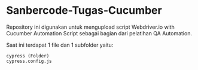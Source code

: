 # Sanbercode-Tugas-Cucumber

Repository ini digunakan untuk mengupload script Webdriver.io with Cucumber Automation Script sebagai bagian dari pelatihan QA Automation.

Saat ini terdapat 1 file dan 1 subfolder yaitu:

    cypress (Folder)
    cypress.config.js

